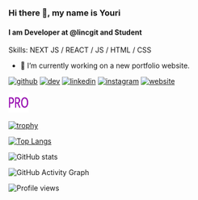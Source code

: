 ### Hi there 👋, my name is Youri
#### I am Developer at @lincgit and Student

Skills: NEXT JS / REACT / JS / HTML / CSS

- 🔭 I’m currently working on a new portfolio website. 


[<img src='https://cdn.jsdelivr.net/npm/simple-icons@3.0.1/icons/github.svg' alt='github' height='40'>](https://github.com/youri-pols)  [<img src='https://cdn.jsdelivr.net/npm/simple-icons@3.0.1/icons/dev-dot-to.svg' alt='dev' height='40'>](https://dev.to/youripols)  [<img src='https://cdn.jsdelivr.net/npm/simple-icons@3.0.1/icons/linkedin.svg' alt='linkedin' height='40'>](https://www.linkedin.com/in/youripols/)  [<img src='https://cdn.jsdelivr.net/npm/simple-icons@3.0.1/icons/instagram.svg' alt='instagram' height='40'>](https://www.instagram.com/youripols/)  [<img src='https://cdn.jsdelivr.net/npm/simple-icons@3.0.1/icons/icloud.svg' alt='website' height='40'>](https://youripols.nl)  

<a href='https://github.com/pricing'><img src='https://raw.githubusercontent.com/acervenky/animated-github-badges/master/assets/pro.gif' width='40' height='40'></a> 

[![trophy](https://github-profile-trophy.vercel.app/?username=youri-pols)](https://github.com/ryo-ma/github-profile-trophy)

[![Top Langs](https://github-readme-stats.vercel.app/api/top-langs/?username=youri-pols)](https://github.com/anuraghazra/github-readme-stats)

![GitHub stats](https://github-readme-stats.vercel.app/api?username=youri-pols&show_icons=true&count_private=true)  

![GitHub Activity Graph](https://activity-graph.herokuapp.com/graph?username=youri-pols)  

![Profile views](https://gpvc.arturio.dev/youri-pols)
